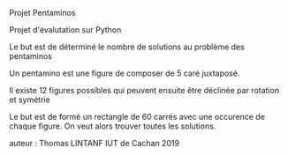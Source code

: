 Projet Pentaminos

Projet d'évalutation sur Python

Le but est de déterminé le nombre de solutions au problème des pentaminos

Un pentamino est une figure de composer de 5 caré juxtaposé.

Il existe 12 figures possibles qui peuvent ensuite être déclinée par rotation et symétrie

Le but est de formé un rectangle de 60 carrés avec une occurence de chaque figure. On veut alors trouver toutes les solutions.

auteur : Thomas LINTANF
IUT de Cachan 2019